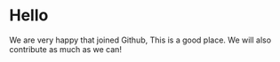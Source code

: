 # Hello
We are very happy that joined Github,
This is a good place.
We will also contribute as much as we can!
